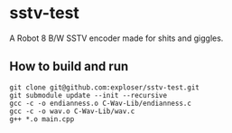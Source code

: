 # sstv-test
A Robot 8 B/W SSTV encoder made for shits and giggles.

## How to build and run
```
git clone git@github.com:exploser/sstv-test.git
git submodule update --init --recursive
gcc -c -o endianness.o C-Wav-Lib/endianness.c
gcc -c -o wav.o C-Wav-Lib/wav.c
g++ *.o main.cpp
```
